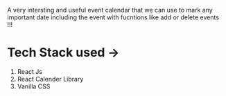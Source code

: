 A very intersting and useful event calendar that we can use to mark any important date including the event with fucntions like add or delete events !!!

# Tech Stack used ->
1. React Js
2. React Calender Library
3. Vanilla CSS